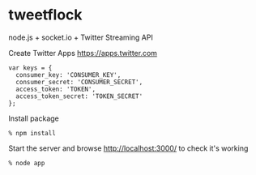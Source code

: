 tweetflock
==============

node.js + socket.io + Twitter Streaming API

Create Twitter Apps https://apps.twitter.com

    var keys = {
      consumer_key: 'CONSUMER_KEY',
      consumer_secret: 'CONSUMER_SECRET',
      access_token: 'TOKEN',
      access_token_secret: 'TOKEN_SECRET'
    };
    

Install package

    % npm install

Start the server and browse <http://localhost:3000/> to check it's working

    % node app
